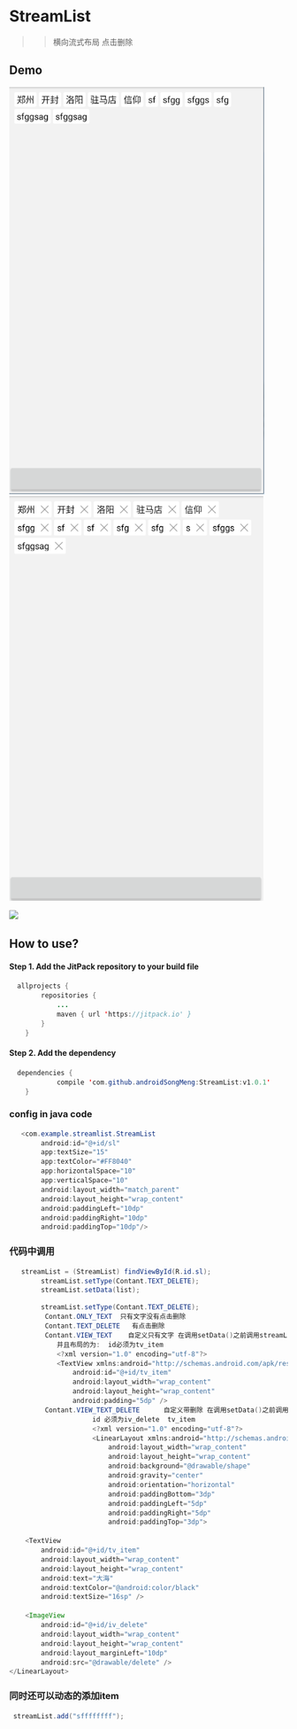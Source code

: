 # StreamList
>>横向流式布局 点击删除
## Demo
![](https://github.com/androidSongMeng/StreamList/raw/master/1.png)
![](https://github.com/androidSongMeng/StreamList/raw/master/2.png)

[![](https://jitpack.io/v/androidSongMeng/StreamList.svg)](https://jitpack.io/#androidSongMeng/StreamList)


## How to use?
 #### Step 1. Add the JitPack repository to your build file
```java
  allprojects {
		repositories {
			...
			maven { url 'https://jitpack.io' }
		}
	}
```
#### Step 2. Add the dependency
```java
  dependencies {
	        compile 'com.github.androidSongMeng:StreamList:v1.0.1'
	}
```

### config in java code

```java
   <com.example.streamlist.StreamList
        android:id="@+id/sl"
        app:textSize="15"
        app:textColor="#FF8040"
        app:horizontalSpace="10"
        app:verticalSpace="10"
        android:layout_width="match_parent"
        android:layout_height="wrap_content"
        android:paddingLeft="10dp"
        android:paddingRight="10dp"
        android:paddingTop="10dp"/>
```
### 代码中调用
```java
   streamList = (StreamList) findViewById(R.id.sl);
        streamList.setType(Contant.TEXT_DELETE);
        streamList.setData(list);
```
```java
        streamList.setType(Contant.TEXT_DELETE);
         Contant.ONLY_TEXT  只有文字没有点击删除
         Contant.TEXT_DELETE   有点击删除
         Contant.VIEW_TEXT    自定义只有文字 在调用setData()之前调用streamList.setViewResouce(R.layout.item);
            并且布局的为:  id必须为tv_item
            <?xml version="1.0" encoding="utf-8"?>
            <TextView xmlns:android="http://schemas.android.com/apk/res/android"
                android:id="@+id/tv_item"
                android:layout_width="wrap_content"
                android:layout_height="wrap_content"
                android:padding="5dp" />
         Contant.VIEW_TEXT_DELETE      自定义带删除 在调用setData()之前调用streamList.setViewResouce(R.layout.item);
                     id 必须为iv_delete  tv_item
                     <?xml version="1.0" encoding="utf-8"?>
                     <LinearLayout xmlns:android="http://schemas.android.com/apk/res/android"
                         android:layout_width="wrap_content"
                         android:layout_height="wrap_content"
                         android:background="@drawable/shape"
                         android:gravity="center"
                         android:orientation="horizontal"
                         android:paddingBottom="3dp"
                         android:paddingLeft="5dp"
                         android:paddingRight="5dp"
                         android:paddingTop="3dp">

    <TextView
        android:id="@+id/tv_item"
        android:layout_width="wrap_content"
        android:layout_height="wrap_content"
        android:text="大海"
        android:textColor="@android:color/black"
        android:textSize="16sp" />

    <ImageView
        android:id="@+id/iv_delete"
        android:layout_width="wrap_content"
        android:layout_height="wrap_content"
        android:layout_marginLeft="10dp"
        android:src="@drawable/delete" />
</LinearLayout>
```

### 同时还可以动态的添加item
  ```java
   streamList.add("sffffffff");
```

